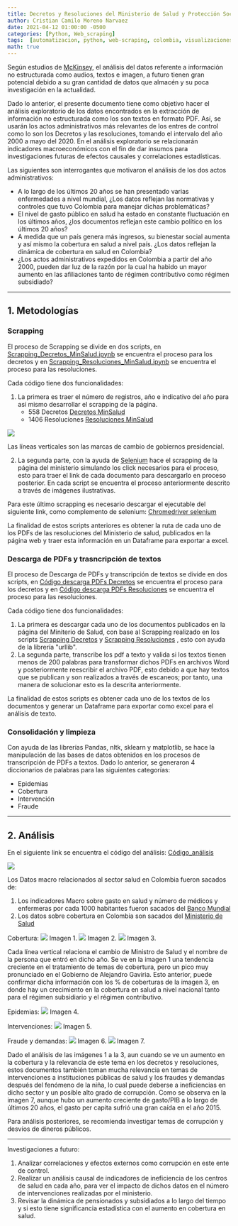 ```yaml
---
title: Decretos y Resoluciones del Ministerio de Salud y Protección Social de Colombia (2000-2020)
author: Cristian Camilo Moreno Narvaez
date: 2021-04-12 01:00:00 -0500
categories: [Python, Web_scraping]
tags:  [automatizacion, python, web-scraping, colombia, visualizaciones]
math: true
---
```


Según estudios de [McKinsey](http://gestyy.com/euLdUN), el análisis del datos referente a información no estructurada como audios, textos e imagen, a futuro tienen gran potencial debido a su gran cantidad de datos que almacén y su poca investigación en la actualidad.

Dado lo anterior, el presente documento tiene como objetivo hacer el análisis exploratorio de los datos encontrados en la extracción de información no estructurada como los son textos en formato PDF. Así, se usarán los actos administrativos más relevantes de los entres de control como lo son los Decretos y las resoluciones, tomando el intervalo del año 2000 a mayo del 2020. En el análisis exploratorio se relacionarán indicadores macroeconómicos con el fin de dar insumos para investigaciones futuras de efectos causales y correlaciones estadísticas.

Las siguientes son interrogantes que motivaron el análisis de los dos actos administrativos:

- A lo largo de los últimos 20 años se han presentado varias enfermedades a nivel mundial, ¿Los datos reflejan las normativas y controles que tuvo Colombia para manejar dichas problemáticas?
- El nivel de gasto público en salud ha estado en constante fluctuación en los últimos años, ¿los documentos reflejan este cambio político en los últimos 20 años?
- A medida que un país genera más ingresos, su bienestar social aumenta y así mismo la cobertura en salud a nivel país. ¿Los datos reflejan la dinámica de cobertura en salud en Colombia?
- ¿Los actos administrativos expedidos en Colombia a partir del año 2000, pueden dar luz de la razón por la cual ha habido un mayor aumento en las afiliaciones tanto de régimen contributivo como régimen subsidiado?

----

## 1. Metodologías

### Scrapping

El proceso de Scrapping se divide en dos scripts, en [Scrapping_Decretos_MinSalud.ipynb](http://gestyy.com/euLdPt) se encuentra el proceso para los decretos y en [Scrapping_Resoluciones_MinSalud.ipynb](http://gestyy.com/euLdP3) se encuentra el proceso para las resoluciones.

Cada código tiene dos funcionalidades:

1. La primera es traer el número de registros, año e indicativo del año para así mismo desarrollar el scrapping de la página.
   - 558 Decretos [Decretos MinSalud](http://gestyy.com/euLdFj)
   - 1406 Resoluciones [Resoluciones MinSalud](http://gestyy.com/euLdXk)

 <img src="/assets/img/2021-04-12-ministerio-salud/Imagenes/publicaciones_año.png">

Las líneas verticales son las marcas de cambio de gobiernos presidencial.

2. La segunda parte, con la ayuda de [Selenium](http://gestyy.com/euLdNL) hace el scrapping de la página del ministerio simulando los click necesarios para el proceso, esto para traer el link de cada documento para descargarlo en proceso posterior. En cada script se encuentra el proceso anteriormente descrito a través de imágenes ilustrativas.

Para este último scrapping es necesario descargar el ejecutable del siguiente link, como complemento de selenium:
[Chromedriver selenium](http://gestyy.com/euLdMS)

La finalidad de estos scripts anteriores es obtener la ruta de cada uno de los PDFs de las resoluciones del Ministerio de salud, publicados en la página web y traer esta información en un Dataframe para exportar a excel.

### Descarga de PDFs y trasncripción de textos

El proceso de Descarga de PDFs y transcripción de textos se divide en dos scripts, en [Código descarga PDFs Decretos](http://gestyy.com/euLd2o) se encuentra el proceso para los decretos y en [Código descarga PDFs Resoluciones](http://gestyy.com/euLdP3) se encuentra el proceso para las resoluciones.

Cada código tiene dos funcionalidades:

 1. La primera es descargar cada uno de los documentos publicados en la página del Miniterio de Salud, con base al Scrapping realizado en los scripts [Scrapping Decretos](http://gestyy.com/euLdPt) y [Scrapping Resoluciones](http://gestyy.com/euLdP3) , esto con ayuda de la librería "urllib".
 2. La segunda parte, transcribe los pdf a texto y valida si los textos tienen menos de 200 palabras para transformar dichos PDFs en archivos Word y posteriormente reescribir el archivo PDF, esto debido a que hay textos que se publican y son realizados a través de escaneos; por tanto, una manera de solucionar esto es la descrita anteriormente.

La finalidad de estos scripts es obtener cada uno de los textos de los documentos y generar un Dataframe para exportar como excel para el análisis de texto.

### Consolidación y limpieza

Con ayuda de las librerías Pandas, nltk, sklearn y matplotlib, se hace la manipulación de las bases de datos obtenidos en los procesos de transcripción de PDFs a textos. Dado lo anterior, se generaron 4 diccionarios de palabras para las siguientes categorías:

- Epidemias
- Cobertura
- Intervención
- Fraude

---

## 2. Análisis

En el siguiente link se encuentra el código del análisis: [Código_análisis](http://gestyy.com/euLfiM)

<img src="/assets/img/2021-04-12-ministerio-salud/Imagenes/word_cloud.png">

Los Datos macro relacionados al sector salud en Colombia fueron sacados de:

1. Los indicadores Macro sobre gasto en salud y número de médicos y enfermeras por cada 1000 habitantes fueron sacados del [Banco Mundial](http://gestyy.com/euLfoL)
2. Los datos sobre cobertura en Colombia son sacados del [Ministerio de Salud](http://gestyy.com/euLfaq)

Cobertura:
<img src="/assets/img/2021-04-12-ministerio-salud/Imagenes/cobertura_año.png">
Imagen 1.
<img src="/assets/img/2021-04-12-ministerio-salud/Imagenes/gasto_salud_PIB.png">
Imagen 2.
<img src="/assets/img/2021-04-12-ministerio-salud/Imagenes/cobertura.png">
Imagen 3.

Cada línea vertical relaciona el cambio de Ministro de Salud y el nombre de la persona que entró en dicho año. Se ve en la imagen 1 una tendencia creciente en el tratamiento de temas de cobertura, pero un pico muy pronunciado en el Gobierno de Alejandro Gaviria. Esto anterior, puede confirmar dicha información con los % de coberturas de la imagen 3, en donde hay un crecimiento en la cobertura en salud a nivel nacional tanto para el régimen subsidiario y el régimen contributivo.

Epidemias:
<img src="/assets/img/2021-04-12-ministerio-salud/Imagenes/epidemias.png">
Imagen 4.

Intervenciones:
<img src="/assets/img/2021-04-12-ministerio-salud/Imagenes/intervenciones.png">
Imagen 5.

Fraude y demandas:
<img src="/assets/img/2021-04-12-ministerio-salud/Imagenes/fraude.png">
Imagen 6.
<img src="/assets/img/2021-04-12-ministerio-salud/Imagenes/salud_per_capita.png">
Imagen 7.

Dado el análisis de las imágenes 1 a la 3, aun cuando se ve un aumento en la cobertura y la relevancia de este tema en los decretos y resoluciones, estos documentos también toman mucha relevancia en temas de intervenciones a instituciones públicas de salud y los fraudes y demandas después del fenómeno de la niña, lo cual puede deberse a ineficiencias en dicho sector y un posible alto grado de corrupción. Como se observa en la imagen 7, aunque hubo un aumento creciente de gasto/PIB a lo largo de últimos 20 años, el gasto per capita sufrió una gran caída en el año 2015.

Para análisis posteriores, se recomienda investigar temas de corrupción y desvíos de dineros públicos.

--- 

Investigaciones a futuro:

1. Analizar correlaciones y efectos externos como corrupción en este ente de control.
2. Realizar un análisis causal de indicadores de ineficiencia de los centros de salud en cada año, para ver el impacto de dichos datos en el número de intervenciones realizadas por el ministerio.
3. Revisar la dinámica de pensionados y subsidiados a lo largo del tiempo y si esto tiene significancia estadística con el aumento en cobertura en salud.
